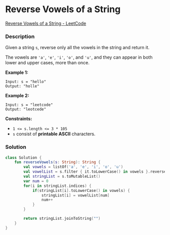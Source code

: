 # Reverse Vowels of a String

[Reverse Vowels of a String - LeetCode](https://leetcode.com/problems/reverse-vowels-of-a-string/description/?envType=study-plan-v2&envId=leetcode-75)

### Description

Given a string `s`, reverse only all the vowels in the string and return it.

The vowels are `'a'`, `'e'`, `'i'`, `'o'`, and `'u'`, and they can appear in both lower and upper cases, more than once.

**Example 1:**

```
Input: s = "hello"
Output: "holle"
```

**Example 2:**

```
Input: s = "leetcode"
Output: "leotcede"
```

**Constraints:**

- `1 <= s.length <= 3 * 105`
- `s` consist of **printable ASCII** characters.

### Solution

```kotlin
class Solution {
    fun reverseVowels(s: String): String {
        val vowels = listOf('a', 'e', 'i', 'o', 'u')
        val vowelList = s.filter { it.toLowerCase() in vowels }.reversed()
        val stringList = s.toMutableList()
        var num = 0
        for(i in stringList.indices) {
            if(stringList[i].toLowerCase() in vowels) {
                stringList[i] = vowelList[num]
                num++
            }
        }

        return stringList.joinToString("")
    }
}
```
